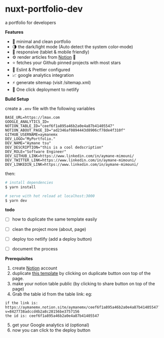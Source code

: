 # nuxt-portfolio-dev
a portfolio for developers 

**Features** 

- :smiling_face_with_three_hearts: minimal and clean portfolio 
- :last_quarter_moon: the dark/light mode (Auto detect the system color-mode)
- :iphone: responsive (tablet & mobile friendly)
- :gear: render articles from [Notion](https://www.notion.so/) :rocket:
- :star: fetches your Github pinned projects with most stars
- :dizzy: Eslint & Prettier configured
- :chart_with_upwards_trend: google analytics integration 
- :zap: generate sitemap (visit /sitemap.xml)
- :rocket: One click deployment to netlify 


**Build Setup**

create a `.env` file with the following variables

```
BASE_URL=https://lmax.com
GOOGLE_ANALYTICS_ID=
NOTION_TABLE_ID="ceef6f1a895a46b2a0e4a87b41405547"
NOTION_ABOUT_PAGE_ID="ad2346af0894443d8906cf78de4f310f"
GITHUB_USERNAME=aymanemx
DEV_LOGO="MyPortfolio."
DEV_NAME="Aymane tsu"
DEV_DESCRIPTION="this is a cool dedscription"
DEV_ROLE="Software Engineer"
DEV_GITHUB_LINK=https://www.linkedin.com/in/aymane-mimouni/
DEV_TWITTER_LINK=https://www.linkedin.com/in/aymane-mimouni/
DEV_LINKEDIN_LINK=https://www.linkedin.com/in/aymane-mimouni/
```

then:

```bash
# install dependencies
$ yarn install

# serve with hot reload at localhost:3000
$ yarn dev
```


**todo**

- [ ] how to duplicate the same template easily 
- [ ] clean the project more (about, page)
- [ ] deploy too netlify (add a deploy button) 
- [ ] document the process 


**Prerequisites**

1. create [Notion](https://www.notion.so/) account
2. duplicate [this template](https://aymanemx.notion.site/aymanemx/ceef6f1a895a46b2a0e4a87b41405547?v=8427738adccd4b2a8c28156be3757156) by clicking on duplicate button oon top of the page.
3. make your notion table public (by clicking to share button on top of the page)
4. Grab the table id from the table link:
eg: 
```
if the link is: https://aymanemx.notion.site/aymanemx/ceef6f1a895a46b2a0e4a87b41405547?v=8427738adccd4b2a8c28156be3757156
the id is: ceef6f1a895a46b2a0e4a87b41405547
```
5. get your Google analytics id (optional)
6. now you can click to the deploy button 
